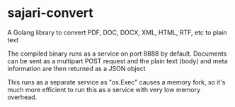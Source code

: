 sajari-convert
==============

A Golang library to convert PDF, DOC, DOCX, XML, HTML, RTF, etc to plain text

The compiled binary runs as a service on port 8888 by default. Documents can be sent as a multipart POST request and the plain text (body) and meta information are then returned as a JSON object

This runs as a separate service as "os.Exec" causes a memory fork, so it's much more efficient to run this as a service with very low memory overhead.


